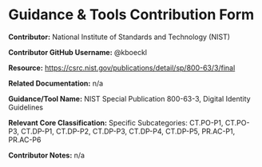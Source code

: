 # Guidance & Tools Contribution Form

**Contributor:** National Institute of Standards and Technology (NIST)

**Contributor GitHub Username:** @kboeckl

**Resource:** https://csrc.nist.gov/publications/detail/sp/800-63/3/final

**Related Documentation:** n/a

**Guidance/Tool Name:** NIST Special Publication 800-63-3, Digital Identity Guidelines

**Relevant Core Classification:** Specific Subcategories: CT.PO-P1, CT.PO-P3, CT.DP-P1, CT.DP-P2, CT.DP-P3, CT.DP-P4, CT.DP-P5, PR.AC-P1, PR.AC-P6

**Contributor Notes:** n/a
